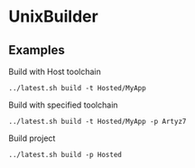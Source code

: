 # UnixBuilder


## Examples
Build with Host toolchain
```
../latest.sh build -t Hosted/MyApp
```

Build with specified toolchain
```
../latest.sh build -t Hosted/MyApp -p Artyz7
```

Build project
```
../latest.sh build -p Hosted
```